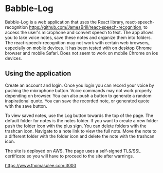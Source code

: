 
# Babble-Log

Babble-Log is a web application that uses the React library, react-speech-recognition https://github.com/JamesBrill/react-speech-recognition, to access the user's microphone and convert speech to text.  The app allows you to take voice notes, save these notes and organize them into folders.
The react-speech-recognition may not work with certain web browsers, especially on mobile devices.  It has been tested with on desktop Chrome browser and mobile Safari.  Does not seem to work on mobile Chrome on ios devices.

## Using the application
Create an account and login.  Once you login you can record your voice by pushing the microphone button.  Voice commands may not work properly depending on browser.  You can also push a button to generate a random inspirational quote.  You can save the recorded note, or generated quote with the save button.

To view saved notes, use the Log button towards the top of the page.  The default folder for notes is the notes folder. If you want to create a new folder push the folder icon with the plus sign.  You can delete folders with the trashcan icon.  Navigate to a note link to view the full note.  Move the note to a different folder with the folder icon and delete the note with the trashcan icon.

The site is deployed on AWS.  The page uses a self-signed TLS/SSL certificate so you will have to proceed to the site after warnings.

https://www.thomasulee.com:3000
